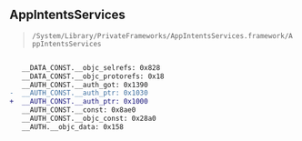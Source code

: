 ## AppIntentsServices

> `/System/Library/PrivateFrameworks/AppIntentsServices.framework/AppIntentsServices`

```diff

   __DATA_CONST.__objc_selrefs: 0x828
   __DATA_CONST.__objc_protorefs: 0x18
   __AUTH_CONST.__auth_got: 0x1390
-  __AUTH_CONST.__auth_ptr: 0x1030
+  __AUTH_CONST.__auth_ptr: 0x1000
   __AUTH_CONST.__const: 0x8ae0
   __AUTH_CONST.__objc_const: 0x28a0
   __AUTH.__objc_data: 0x158

```
